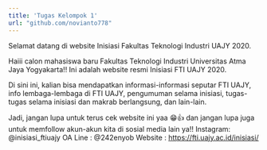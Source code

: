 ```yaml
---
title: 'Tugas Kelompok 1'
url: "github.com/novianto778"
---
```


Selamat datang di website Inisiasi Fakultas Teknologi Industri UAJY 2020.

Haiii calon mahasiswa baru Fakultas Teknologi Industri Universitas Atma Jaya Yogyakarta!! Ini adalah website resmi Inisiasi FTI UAJY 2020.

Di sini ini, kalian bisa mendapatkan informasi-informasi seputar FTI UAJY, info lembaga-lembaga di FTI UAJY, pengumuman selama inisiasi, tugas-tugas selama inisiasi dan makrab berlangsung, dan lain-lain.

Jadi, jangan lupa untuk terus cek website ini yaa 😁👍 dan jangan lupa juga untuk memfollow akun-akun kita di sosial media lain ya!! Instagram: @inisiasi_ftiuajy
OA Line : @242enyob
Website : https://fti.uajy.ac.id/inisiasi/
